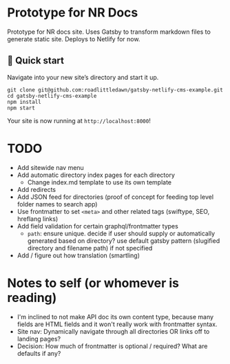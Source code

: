 # Prototype for NR Docs
Prototype for NR docs site. Uses Gatsby to transform markdown files to generate static site. Deploys to Netlify for now.

## 🚀 Quick start

Navigate into your new site’s directory and start it up.

```shell
git clone git@github.com:roadlittledawn/gatsby-netlify-cms-example.git
cd gatsby-netlify-cms-example
npm install
npm start
```

Your site is now running at `http://localhost:8000`!

# TODO
* Add sitewide nav menu
* Add automatic directory index pages for each directory
  * Change index.md template to use its own template
* Add redirects
* Add JSON feed for directories (proof of concept for feeding top level folder names to search app)
* Use frontmatter to set `<meta>` and other related tags (swiftype, SEO, hreflang links)
* Add field validation for certain graphql/frontmatter types
  * `path`: ensure unique. decide if user should supply or automatically generated based on directory? use default gatsby pattern (slugified directory and filename path) if not specified
* Add / figure out how translation (smartling)

# Notes to self (or whomever is reading)
* I'm inclined to not make API doc its own content type, because many fields are HTML fields and it won't really work with frontmatter syntax.
* Site nav: Dynamically navigate through all directories OR links off to landing pages?
* Decision: How much of frontmatter is optional / required? What are defaults if any?